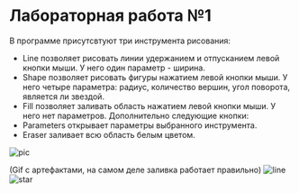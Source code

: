 # Лабораторная работа №1
В программе присутсвтуют три инструмента рисования:
- Line позволяет рисовать линии удержанием и отпусканием левой кнопки мыши. У него один параметр - ширина.
- Shape позволяет рисовать фигуры нажатием левой кнопки мыши. У него четыре параметра: радиус, количество вершин, угол поворота, является ли звездой.
- Fill позволяет заливать область нажатием левой кнопки мыши. У него нет параметров.
Дополнительно следующие кнопки:
- Parameters открывает параметры выбранного инструмента.
- Eraser заливает всю область белым цветом.


![pic](https://user-images.githubusercontent.com/92252693/142470952-f66d9d73-23c0-4078-8fac-a0d67290f3e8.png)

(Gif с артефактами, на самом деле заливка работает правильно)
![line](https://user-images.githubusercontent.com/92252693/142470968-450d7517-34f8-4e7a-922a-a4ae5b2638b7.gif)
![star](https://user-images.githubusercontent.com/92252693/142471013-1163b2b0-cf8a-4408-931d-1a896747501c.gif)
